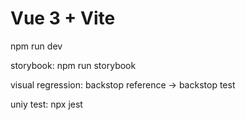 # Vue 3 + Vite

npm run dev

storybook: npm run storybook

visual regression: backstop reference -> backstop test

uniy test: npx jest 

